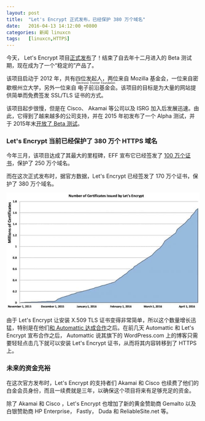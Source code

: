 ```yaml
---
layout: post
title:	"Let's Encrypt 正式发布，已经保护 380 万个域名"
date:	2016-04-13 14:12:00 +0800 
categories:	新闻 linuxcn 
tags:	[linuxcn,HTTPS]
---
```



今天， Let's Encrypt 项目[正式发布](https://letsencrypt.org/2016/04/12/leaving-beta-new-sponsors.html)了！结束了自去年十二月进入的 Beta 测试期，现在成为了一个“稳定的”产品了。


该项目启动于 2012 年，共有四位发起人，两位来自 Mozilla 基金会，一位来自密歇根州立大学，另外一位来自<ruby> 电子前沿基金会 <rp>  （ </rp> <rt>  Electronic Frontier Foundation </rt> <rp>  ） </rp></ruby>。该项目的目标是为大量的网站提供简单而免费签发 SSL/TLS 证书的方式。


该项目起步很慢，但是在 Cisco、 Akamai 等公司以及 ISRG 加入后发展迅速。由此，它得到了越来越多的公司支持，并在 2015 年初发布了一个 Alpha 测试，并于 2015年末[开放了 Beta 测试](/article-6565-1.html)。


### Let's Encrypt 当前已经保护了 380 万个 HTTPS 域名


今年三月，该项目达成了其最大的里程碑，EFF 宣布它已经签发了 [100 万个证书](http://news.softpedia.com/news/eff-says-it-issued-one-million-free-https-certificates-via-let-s-encrypt-project-501531.shtml)，保护了 250 万个域名。


而在这次正式发布时，据官方数据，Let's Encrypt 已经签发了 170 万个证书，保护了 380 万个域名。


![Number of certificates issued by Let's Encrypt project over time](/Asserts/Images/album/201604/13/105622a3zs00u0u749ls3e.jpg "Number of certificates issued by Let's Encrypt project over time")


由于 Let's Encrypt 让安装 X.509 TLS 证书变得非常简单，所以这个数量增长迅猛，特别是在他们[和 Automattic 达成合作](http://news.softpedia.com/news/wordpress-enables-free-https-for-all-blogs-using-let-s-encrypt-certificates-502744.shtml)之后。在前几天 Automattic 和 Let's Encrypt 宣布合作之后， Automattic 说其旗下的 WordPress.com 上的博客只需要轻轻点击几下就可以安装 Let's Encrypt 证书，从而将其内容转移到了 HTTPS 上。


### 未来的资金充裕


在这次官方发布时，Let's Encrypt 的支持者们 Akamai 和 Cisco 也续费了他们的白金会员身份，而且一续费就是三年，以确保这个项目将来有足够充足的资金。


除了 Akamai 和 Cisco ，Let's Encrypt 也增加了新的黄金赞助商 Gemalto 以及白银赞助商 HP Enterprise， Fastly， Duda 和 ReliableSite.net 等。
